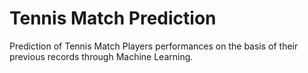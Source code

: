 # Tennis Match Prediction
Prediction of Tennis Match Players performances on the basis of their previous records through Machine Learning.
